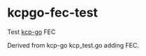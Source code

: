 # kcpgo-fec-test

Test [kcp-go](https://github.com/xtaci/kcp-go) FEC

Derived from kcp-go kcp_test.go adding FEC.
